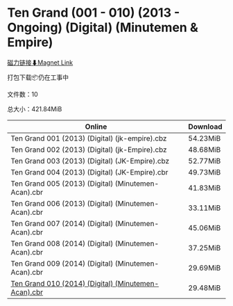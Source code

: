 # Ten Grand (001 - 010) (2013 - Ongoing) (Digital) (Minutemen & Empire)

[磁力链接⬇Magnet Link](magnet:?xt=urn:btih:b454fef12bb43448af9091cc8badf505e8935fb4&dn=Ten%20Grand%20%28001%20-%20010%29%20%282013%20-%20Ongoing%29%20%28Digital%29%20%28Minutemen%20%26%20Empire%29)

打包下载📦仍在工事中

文件数：10

总大小：421.84MiB

Online | Download
--- | ---
Ten Grand 001 (2013) (Digital) (jk-empire).cbz | 54.23MiB
Ten Grand 002 (2013) (Digital) (jk-Empire).cbz | 48.68MiB
Ten Grand 003 (2013) (Digital) (JK-Empire).cbz | 52.77MiB
Ten Grand 004 (2013) (Digital) (JK-Empire).cbr | 49.73MiB
Ten Grand 005 (2013) (Digital) (Minutemen-Acan).cbr | 41.83MiB
Ten Grand 006 (2013) (Digital) (Minutemen-Acan).cbr | 33.11MiB
Ten Grand 007 (2014) (Digital) (Minutemen-Acan).cbr | 45.06MiB
Ten Grand 008 (2014) (Digital) (Minutemen-Acan).cbr | 37.25MiB
Ten Grand 009 (2014) (Digital) (Minutemen-Acan).cbr | 29.69MiB
[Ten Grand 010 (2014) (Digital) (Minutemen-Acan).cbr](https://github.com/alicewish/markdown/blob/master/comic/Ten-Grand-010-2014-Digital-Minutemen-Acan-cbr.md) | 29.48MiB